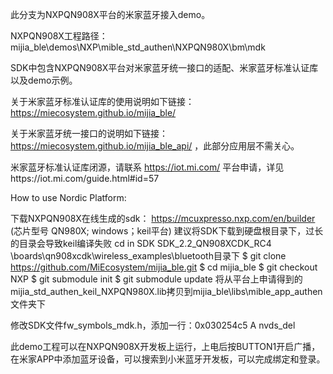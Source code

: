 此分支为NXPQN908X平台的米家蓝牙接入demo。

NXPQN908X工程路径：mijia_ble\demos\NXP\mible_std_authen\NXPQN980X\bm\mdk

SDK中包含NXPQN908X平台对米家蓝牙统一接口的适配、米家蓝牙标准认证库以及demo示例。

关于米家蓝牙标准认证库的使用说明如下链接：https://miecosystem.github.io/mijia_ble/

关于米家蓝牙统一接口的说明如下链接： https://miecosystem.github.io/mijia_ble_api/ ，此部分应用层不需关心。

米家蓝牙标准认证库闭源，请联系 https://iot.mi.com/ 平台申请，详见https://iot.mi.com/guide.html#id=57

How to use
Nordic Platform:

下载NXPQN908X在线生成的sdk： https://mcuxpresso.nxp.com/en/builder (芯片型号 QN980X; windows；keil平台)
建议将SDK下载到硬盘根目录下，过长的目录会导致keil编译失败
cd in SDK SDK_2.2_QN908XCDK_RC4 \boards\qn908xcdk\wireless_examples\bluetooth目录下
$ git clone https://github.com/MiEcosystem/mijia_ble.git
$ cd mijia_ble
$ git checkout NXP
$ git submodule init 
$ git submodule update
将从平台上申请得到的mijia_std_authen_keil_NXPQN980X.lib拷贝到mijia_ble\libs\mible_app_authen文件夹下

修改SDK文件fw_symbols_mdk.h，添加一行：0x030254c5 A nvds_del

此demo工程可以在NXPQN908X开发板上运行，上电后按BUTTON1开启广播，在米家APP中添加蓝牙设备，可以搜索到小米蓝牙开发板，可以完成绑定和登录。
